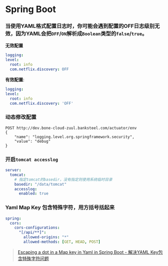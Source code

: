 # Spring Boot

### 当使用YAML格式配置日志时，你可能会遇到配置的OFF日志级别无效，因为YAML会把`OFF`/`ON`解析成`Boolean`类型的`false`/`true`。

**无效配置**
```yaml
logging:
level:
  root: info
  com.netflix.discovery: OFF
```

**有效配置**:
```yaml
logging:
level:
  root: info
  com.netflix.discovery: 'OFF'
```

### 动态修改配置

```
POST http://dev.bone-cloud-zuul.banksteel.com/actuator/env
{
    "name": "logging.level.org.springframework.security",
    "value": "debug"
}
```

### 开启`tomcat accesslog`

```yaml
server:
  tomcat:
    # 指定tomcat的basedir，没有指定则使用系统临时目录
    basedir: "/data/tomcat"
    accesslog:
      enabled: true
```

### Yaml Map Key 包含特殊字符，用方括号括起来

```yaml
spring:
  cors:
    cors-configurations:
      "[/api/**]":
        allowed-origins: "*"
        allowed-methods: [GET, HEAD, POST]
```
> [Escaping a dot in a Map key in Yaml in Spring Boot - 解决YAML Key包含特殊字符问题](https://stackoverflow.com/questions/34070987/escaping-a-dot-in-a-map-key-in-yaml-in-spring-boot/34082891#34082891)





